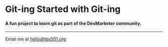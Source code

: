# Git-ing Started with Git-ing

#### A fun project to learn git as part of the **DevMarketer** community.

---

Email me at [hello@tps501.org](Mailto:hello@tps501.org)